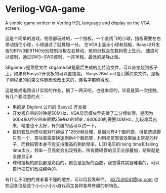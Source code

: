# Verilog-VGA-game
A simple game written in Verilog HDL language and display on the VGA screen.

这是个简单的游戏，相信都玩过的，一个挡板，一个直线飞的小球，挡板需要左右移动挡住小球，小球通过了就算输一分。
在VGA上显示小球和挡板，Basys2开发板的BTN3和BTN0分别控制挡板左右移动，输的分数会在数码管上显示。
速度可以控制，通过SW3~SW0控制，一共16档，最低的是静止档。

SBgame.v是顶层文件
sbgame.bit是最后生成的比特流文件，可以直接烧到板子上，如果有Basys2开发板的可以直接烧。
Basys2Bist.ucf是引脚约束文件，是板子例程里的约束文件删删改改出来的，连名字都懒得改...

这是集成电路设计实验的作业，搞了一两天吧，也挺麻烦的，毕竟是第一次接触。
有几个要注意的点：
 - 用的是 Digilent 公司的 Basys2 开发板
 - 开发板自带的时钟是50MHz，VGA显示模块里先做了二分频处理，是因为600*480的分辨率需要25MHz的频率；800*600的需要40MHz，比较难弄出来，精度也不太好，有兴趣的话可以试一下。
 - 数码管显示模块里对时钟做了128分频处理，是因为有4个数码管，但是选通脚只有一个，意味着需要快速刷新4个数码管，利用视觉暂留效果做出常亮的样子，而数码管本身不能支持很高的刷新频率，LED电压的rising time和falling time太长，频率一旦高就会出现残影，所有数码管的显示全部叠加，结果就是全部显示8
 - 球和挡板的颜色都是彩色的，颜色是坐标的函数，我觉得其实挺难看的，可以自行把它们改成纯色的。
 
有什么不明白的或者看不懂的地方，可以给我发邮件。
837538041@qq.com
也欢迎各位给这个小小小小小游戏添加各种各样有趣的新特色。
